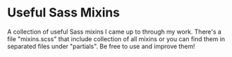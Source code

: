 Useful Sass Mixins
====================

A collection of useful Sass mixins I came up to through my work. There's a file "mixins.scss" that include collection of all mixins or you can find them in separated files under "partials". Be free to use and improve them!